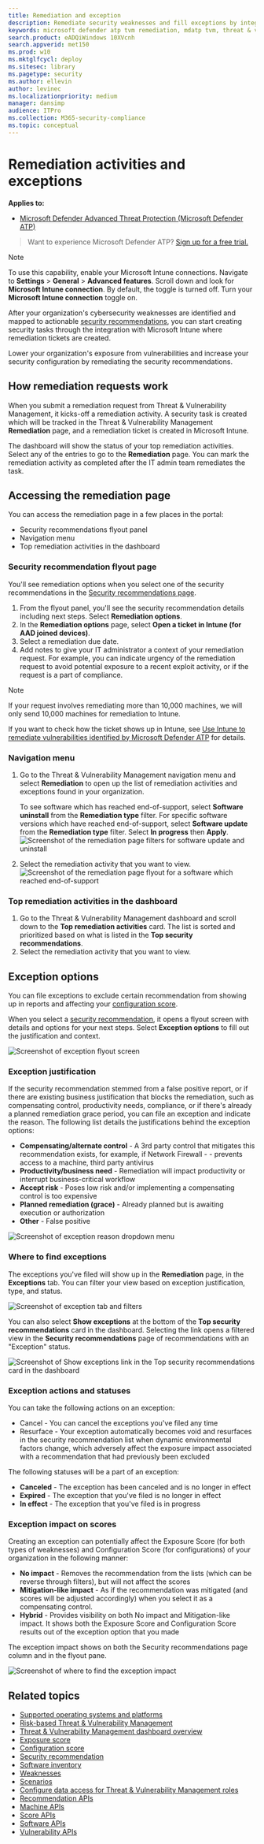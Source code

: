 ```yaml
---
title: Remediation and exception
description: Remediate security weaknesses and fill exceptions by integrating Microsoft Intune and Microsoft Endpoint Configuration Manager. 
keywords: microsoft defender atp tvm remediation, mdatp tvm, threat & vulnerability management, threat & vulnerability management remediation, tvm remediation intune, tvm remediation sccm
search.product: eADQiWindows 10XVcnh
search.appverid: met150
ms.prod: w10
ms.mktglfcycl: deploy
ms.sitesec: library
ms.pagetype: security
ms.author: ellevin
author: levinec
ms.localizationpriority: medium
manager: dansimp
audience: ITPro
ms.collection: M365-security-compliance 
ms.topic: conceptual
---
```

# Remediation activities and exceptions

**Applies to:**
- [Microsoft Defender Advanced Threat Protection (Microsoft Defender ATP)](https://go.microsoft.com/fwlink/p/?linkid=2069559)

>Want to experience Microsoft Defender ATP? [Sign up for a free trial.](https://www.microsoft.com/microsoft-365/windows/microsoft-defender-atp?ocid=docs-wdatp-portaloverview-abovefoldlink)

>[!NOTE]
>To use this capability, enable your Microsoft Intune connections. Navigate to **Settings** > **General** > **Advanced features**. Scroll down and look for **Microsoft Intune connection**. By default, the toggle is turned off. Turn your **Microsoft Intune connection** toggle on.

After your organization's cybersecurity weaknesses are identified and mapped to actionable [security recommendations](tvm-security-recommendation.md), you can start creating security tasks through the integration with Microsoft Intune where remediation tickets are created.

Lower your organization's exposure from vulnerabilities and increase your security configuration by remediating the security recommendations.

## How remediation requests work

When you submit a remediation request from Threat & Vulnerability Management, it kicks-off a remediation activity. A security task is created which will be tracked in the Threat & Vulnerability Management **Remediation** page, and a remediation ticket is created in Microsoft Intune.

The dashboard will show the status of your top remediation activities. Select any of the entries to go to the **Remediation** page. You can mark the remediation activity as completed after the IT admin team remediates the task.

## Accessing the remediation page

You can access the remediation page in a few places in the portal:

- Security recommendations flyout panel
- Navigation menu
- Top remediation activities in the dashboard

### Security recommendation flyout page

You'll see remediation options when you select one of the security recommendations in the [Security recommendations page](tvm-security-recommendation.md).

1. From the flyout panel, you'll see the security recommendation details including next steps. Select **Remediation options**.
2. In the **Remediation options** page, select **Open a ticket in Intune (for AAD joined devices)**.
3. Select a remediation due date.
4. Add notes to give your IT administrator a context of your remediation request. For example, you can indicate urgency of the remediation request to avoid potential exposure to a recent exploit activity, or if the request is a part of compliance.

>[!NOTE]
>If your request involves remediating more than 10,000 machines, we will only send 10,000 machines for remediation to Intune.

If you want to check how the ticket shows up in Intune, see [Use Intune to remediate vulnerabilities identified by Microsoft Defender ATP](https://docs.microsoft.com/intune/atp-manage-vulnerabilities) for details.

### Navigation menu

1. Go to the Threat & Vulnerability Management navigation menu and select **Remediation** to open up the list of remediation activities and exceptions found in your organization.
      
      To see software which has reached end-of-support, select **Software uninstall** from the **Remediation type** filter. For specific software versions which have reached end-of-support, select **Software update** from the **Remediation type** filter. Select **In progress** then **Apply**.
![Screenshot of the remediation page filters for software update and uninstall](images/remediation_swupdatefilter.png)

2. Select the remediation activity that you want to view.
![Screenshot of the remediation page flyout for a software which reached end-of-support](images/remediation_flyouteolsw.png)

### Top remediation activities in the dashboard

1. Go to the Threat & Vulnerability Management dashboard and scroll down to the **Top remediation activities** card. The list is sorted and prioritized based on what is listed in the **Top security recommendations**.
2. Select the remediation activity that you want to view.


## Exception options

You can file exceptions to exclude certain recommendation from showing up in reports and affecting your [configuration score](configuration-score.md).

When you select a [security recommendation](tvm-security-recommendation.md), it opens a flyout screen with details and options for your next steps. Select **Exception options** to fill out the justification and context.

![Screenshot of exception flyout screen](images/tvm-exception-flyout.png)

### Exception justification

If the security recommendation stemmed from a false positive report, or if there are existing business justification that blocks the remediation, such as compensating control, productivity needs, compliance, or if there's already a planned remediation grace period, you can file an exception and indicate the reason. The following list details the justifications behind the exception options:

- **Compensating/alternate control** - A 3rd party control that mitigates this recommendation exists, for example, if Network Firewall -   -   prevents access to a machine, third party antivirus
- **Productivity/business need** - Remediation will impact productivity or interrupt business-critical workflow
- **Accept risk** - Poses low risk and/or implementing a compensating control is too expensive
- **Planned remediation (grace)** - Already planned but is awaiting execution or authorization
- **Other** - False positive

![Screenshot of exception reason dropdown menu](images/tvm-exception-dropdown.png)

### Where to find exceptions

The exceptions you've filed will show up in the **Remediation** page, in the **Exceptions** tab. You can filter your view based on exception justification, type, and status.  

![Screenshot of exception tab and filters](images/tvm-exception-filters.png)

You can also select **Show exceptions** at the bottom of the **Top security recommendations** card in the dashboard. Selecting the link opens a filtered view in the **Security recommendations** page of recommendations with an "Exception" status.

![Screenshot of Show exceptions link in the  Top security recommendations card in the dashboard](images/tvm-exception-dashboard.png)

### Exception actions and statuses

You can take the following actions on an exception:

- Cancel - You can cancel the exceptions you've filed any time
- Resurface - Your exception automatically becomes void and resurfaces in the security recommendation list when dynamic environmental factors change, which adversely affect the exposure impact associated with a recommendation that had previously been excluded

The following statuses will be a part of an exception:

- **Canceled** - The exception has been canceled and is no longer in effect  
- **Expired** - The exception that you've filed is no longer in effect
- **In effect** - The exception that you've filed is in progress

### Exception impact on scores

Creating an exception can potentially affect the Exposure Score (for both types of weaknesses) and Configuration Score (for configurations) of your organization in the following manner:

- **No impact** - Removes the recommendation from the lists (which can be reverse through filters), but will not affect the scores
- **Mitigation-like impact** - As if the recommendation was mitigated (and scores will be adjusted accordingly) when you select it as a compensating control.
- **Hybrid** - Provides visibility on both No impact and Mitigation-like impact. It shows both the Exposure Score and Configuration Score results out of the exception option that you made

The exception impact shows on both the Security recommendations page column and in the flyout pane.

![Screenshot of where to find the exception impact](images/tvm-exception-impact.png)

## Related topics

- [Supported operating systems and platforms](tvm-supported-os.md)
- [Risk-based Threat & Vulnerability Management](next-gen-threat-and-vuln-mgt.md) 
- [Threat & Vulnerability Management dashboard overview](tvm-dashboard-insights.md)
- [Exposure score](tvm-exposure-score.md)
- [Configuration score](configuration-score.md)
- [Security recommendation](tvm-security-recommendation.md)
- [Software inventory](tvm-software-inventory.md)
- [Weaknesses](tvm-weaknesses.md)
- [Scenarios](threat-and-vuln-mgt-scenarios.md)
- [Configure data access for Threat & Vulnerability Management roles](user-roles.md#create-roles-and-assign-the-role-to-an-azure-active-directory-group)
- [Recommendation APIs](vulnerability.md)
- [Machine APIs](machine.md)
- [Score APIs](score.md)
- [Software APIs](software.md)
- [Vulnerability APIs](vulnerability.md)
